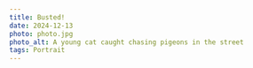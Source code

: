 ```yaml
---
title: Busted!
date: 2024-12-13
photo: photo.jpg
photo_alt: A young cat caught chasing pigeons in the street
tags: Portrait
---
```

